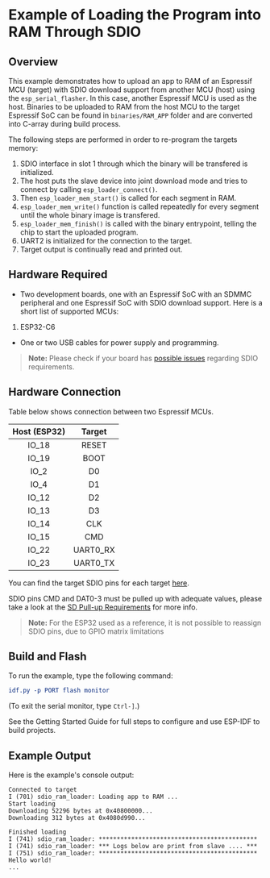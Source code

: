 # Example of Loading the Program into RAM Through SDIO

## Overview

This example demonstrates how to upload an app to RAM of an Espressif MCU (target) with SDIO download support from another MCU (host) using the `esp_serial_flasher`. In this case, another Espressif MCU is used as the host. Binaries to be uploaded to RAM from the host MCU to the target Espressif SoC can be found in `binaries/RAM_APP` folder and are converted into C-array during build process.

The following steps are performed in order to re-program the targets memory:

1. SDIO interface in slot 1 through which the binary will be transfered is initialized.
2. The host puts the slave device into joint download mode and tries to connect by calling `esp_loader_connect()`.
3. Then `esp_loader_mem_start()` is called for each segment in RAM.
4. `esp_loader_mem_write()` function is called repeatedly for every segment until the whole binary image is transfered.
5. `esp_loader_mem_finish()` is called with the binary entrypoint, telling the chip to start the uploaded program.
6. UART2 is initialized for the connection to the target.
7. Target output is continually read and printed out.

## Hardware Required

* Two development boards, one with an Espressif SoC with an SDMMC peripheral and one Espressif SoC with SDIO download support. Here is a short list of supported MCUs:

1. ESP32-C6

* One or two USB cables for power supply and programming.

> **Note:** Please check if your board has [possible issues](https://docs.espressif.com/projects/esp-idf/en/stable/esp32/api-reference/peripherals/sd_pullup_requirements.html) regarding SDIO requirements.

## Hardware Connection

Table below shows connection between two Espressif MCUs.

| Host (ESP32) | Target        |
|:------------:|:-------------:|
|    IO_18     |    RESET      |
|    IO_19     |    BOOT       |
|    IO_2      |    D0         |
|    IO_4      |    D1         |
|    IO_12     |    D2         |
|    IO_13     |    D3         |
|    IO_14     |    CLK        |
|    IO_15     |    CMD        |
|    IO_22     |    UART0_RX   |
|    IO_23     |    UART0_TX   |

You can find the target SDIO pins for each target [here](https://docs.espressif.com/projects/esp-idf/en/stable/esp32/api-reference/peripherals/sdio_slave.html).

SDIO pins CMD and DAT0-3 must be pulled up with adequate values, please take a look at the [SD Pull-up Requirements](https://docs.espressif.com/projects/esp-idf/en/stable/esp32/api-reference/peripherals/sd_pullup_requirements.html) for more info.

> **Note:** For the ESP32 used as a reference, it is not possible to reassign SDIO pins, due to GPIO matrix limitations

## Build and Flash

To run the example, type the following command:

```CMake
idf.py -p PORT flash monitor
```

(To exit the serial monitor, type ``Ctrl-]``.)

See the Getting Started Guide for full steps to configure and use ESP-IDF to build projects.

## Example Output

Here is the example's console output:

```text
Connected to target
I (701) sdio_ram_loader: Loading app to RAM ...
Start loading
Downloading 52296 bytes at 0x40800000...
Downloading 312 bytes at 0x4080d990...

Finished loading
I (741) sdio_ram_loader: ********************************************
I (741) sdio_ram_loader: *** Logs below are print from slave .... ***
I (751) sdio_ram_loader: ********************************************
Hello world!
...
```
